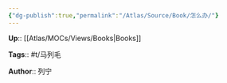 ```yaml
---
{"dg-publish":true,"permalink":"/Atlas/Source/Book/怎么办/"}
---
```



**Up**:: [[Atlas/MOCs/Views/Books\|Books]]

**Tags**:: #t/马列毛

**Author**:: 列宁



